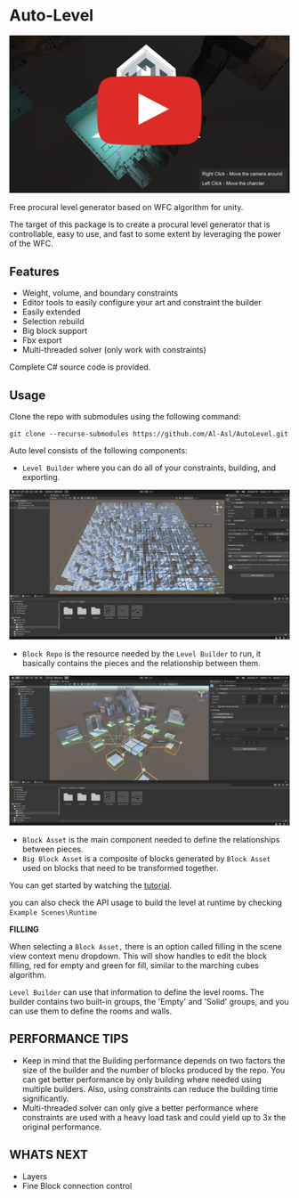 # Auto-Level

[![Autolevel Trailer](documentation/images/trailer.png)](https://www.youtube.com/watch?v=94toUiUJqB8 "Autolevel Trailer")

Free procural level generator based on WFC algorithm for unity.

The target of this package is to create a procural level generator that is controllable, easy to use, and fast to some extent by leveraging the power of the WFC.

## Features
* Weight, volume, and boundary constraints
* Editor tools to easily configure your art and constraint the builder
* Easily extended
* Selection rebuild
* Big block support
* Fbx export
* Multi-threaded solver (only work with constraints)

Complete C# source code is provided.

## Usage

Clone the repo with submodules using the following command:
```
git clone --recurse-submodules https://github.com/Al-Asl/AutoLevel.git
```
Auto level consists of the following components:

* `Level Builder` where you can do all of your constraints, building, and exporting.
<img src="documentation/images/levelBuilder.png" width="900px"/>

* `Block Repo` is the resource needed by the `Level Builder` to run, it basically contains the pieces and the relationship between them.
<img src="documentation/images/blockrepo.png" width="900px"/>

* `Block Asset` is the main component needed to define the relationships between pieces.
* `Big Block Asset` is a composite of blocks generated by `Block Asset` used on blocks that need to be transformed together.

You can get started by watching the [tutorial](https://www.youtube.com/watch?v=1-M3W0y42L4).

you can also check the API usage to build the level at runtime by checking `Example Scenes\Runtime`

**FILLING**

When selecting a `Block Asset,` there is an option called filling in the scene view context menu dropdown. This will show handles to edit the block filling, red for empty and green for fill, similar to the marching cubes algorithm.

`Level Builder` can use that information to define the level rooms. The builder contains two built-in groups, the 'Empty' and 'Solid' groups, and you can use them to define the rooms and walls.

## PERFORMANCE TIPS

* Keep in mind that the Building performance depends on two factors the size of the builder and the number of blocks produced by the repo. You can get better performance by only building where needed using multiple builders. Also, using constraints can reduce the building time significantly.
* Multi-threaded solver can only give a better performance where constraints are used with a heavy load task and could yield up to 3x the original performance.

## WHATS NEXT
* Layers
* Fine Block connection control